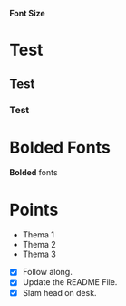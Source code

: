 **Font Size**

# Test
## Test
### Test

# Bolded Fonts
**Bolded** fonts

# Points

- Thema 1
- Thema 2
- Thema 3


- [x] Follow along.
- [x] Update the README File.
- [x] Slam head on desk. 
